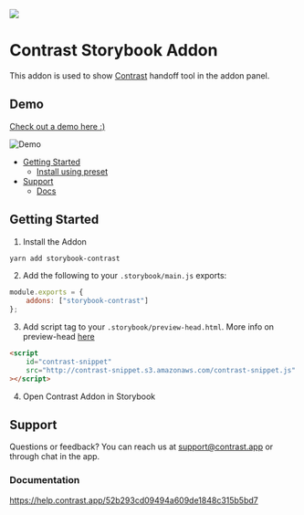 ![](https://raw.githubusercontent.com/storybookjs/brand/master/badge/badge-storybook.svg)

<h1>Contrast Storybook Addon</h1>

This addon is used to show [Contrast](https://www.contrast.app) handoff tool in the addon panel.

## Demo

[Check out a demo here :)](https://contrastapp.wistia.com/medias/w71tocgxnm)

![Demo](https://contrast-prod.s3.amazonaws.com/demo.png)

-   [Getting Started](#getting-started)
    -   [Install using preset](#install-using-preset)
-   [Support](#support)
    -   [Docs](#documentation)

## Getting Started

1. Install the Addon

```sh
yarn add storybook-contrast
```

2. Add the following to your `.storybook/main.js` exports:

```js
module.exports = {
    addons: ["storybook-contrast"]
};
```

3. Add script tag to your `.storybook/preview-head.html`. More info on preview-head [here](https://storybook.js.org/docs/react/configure/story-rendering#adding-to-head)

```html
<script
    id="contrast-snippet"
    src="http://contrast-snippet.s3.amazonaws.com/contrast-snippet.js"
></script>
```

4. Open Contrast Addon in Storybook

## Support

Questions or feedback?
You can reach us at support@contrast.app or through chat in the app.

### Documentation

https://help.contrast.app/52b293cd09494a609de1848c315b5bd7
